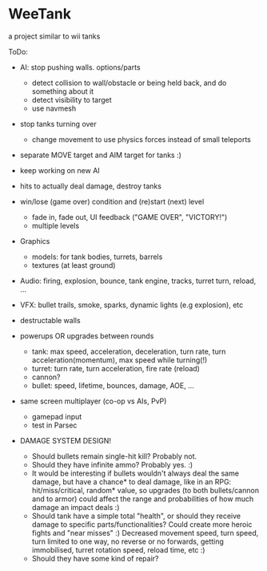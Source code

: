 # WeeTank
a project similar to wii tanks


ToDo:
- AI: stop pushing walls. options/parts
  - detect collision to wall/obstacle or being held back, and do something about it
  - detect visibility to target
  - use navmesh
- stop tanks turning over
  - change movement to use physics forces instead of small teleports
- separate MOVE target and AIM target for tanks :) 

- keep working on new AI
- hits to actually deal damage, destroy tanks
- win/lose (game over) condition and (re)start (next) level
  - fade in, fade out, UI feedback ("GAME OVER", "VICTORY!")
  - multiple levels
  
- Graphics 
  - models: for tank bodies, turrets, barrels
  - textures (at least ground)
- Audio: firing, explosion, bounce, tank engine, tracks, turret turn, reload, ...
- VFX: bullet trails, smoke, sparks, dynamic lights (e.g explosion), etc
- destructable walls
- powerups OR upgrades between rounds
  - tank: max speed, acceleration, deceleration, turn rate, turn acceleration(momentum), max speed while turning(!)
  - turret: turn rate, turn acceleration, fire rate (reload)
  - cannon?
  - bullet: speed, lifetime, bounces, damage, AOE, ...

- same screen multiplayer (co-op vs AIs, PvP)
  - gamepad input
  - test in Parsec

- DAMAGE SYSTEM DESIGN!
  - Should bullets remain single-hit kill? Probably not. 
  - Should they have infinite ammo? Probably yes. :)
  - It would be interesting if bullets wouldn't always deal the same damage, but have a chance* to deal damage, like in an RPG: hit/miss/critical, random* value, so upgrades (to both bullets/cannon and to armor) could affect the range and probabilities of how much damage an impact deals :)
  - Should tank have a simple total "health", or should they receive damage to specific parts/functionalities? Could create more heroic fights and "near misses" :) Decreased movement speed, turn speed, turn limited to one way, no reverse or no forwards, getting immobilised, turret rotation speed, reload time, etc :)
  - Should they have some kind of repair?

